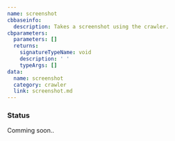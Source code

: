 ```yaml
---
name: screenshot
cbbaseinfo:
  description: Takes a screenshot using the crawler.
cbparameters:
  parameters: []
  returns:
    signatureTypeName: void
    description: ' '
    typeArgs: []
data:
  name: screenshot
  category: crawler
  link: screenshot.md
---
```

<CBBaseInfo/> 
 <CBParameters/>


### Status 
Comming soon..